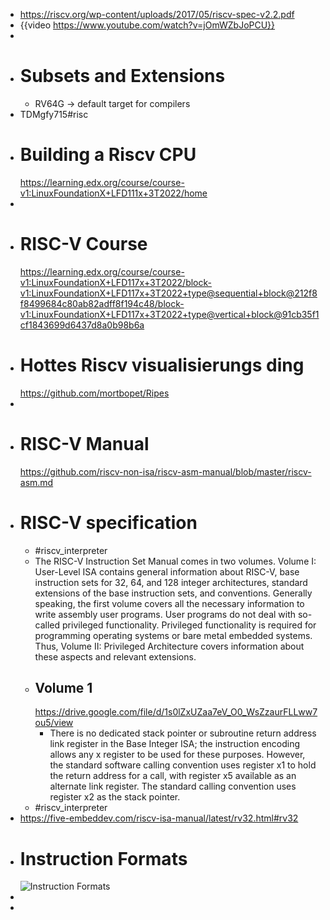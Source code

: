 - https://riscv.org/wp-content/uploads/2017/05/riscv-spec-v2.2.pdf
- {{video https://www.youtube.com/watch?v=jOmWZbJoPCU}}
-
- # Subsets and Extensions
	- RV64G -> default target for compilers
- TDMgfy715#risc
- # Building a Riscv CPU
  https://learning.edx.org/course/course-v1:LinuxFoundationX+LFD111x+3T2022/home
-
- # RISC-V Course
  https://learning.edx.org/course/course-v1:LinuxFoundationX+LFD117x+3T2022/block-v1:LinuxFoundationX+LFD117x+3T2022+type@sequential+block@212f8f8499684c80ab82adff8f194c48/block-v1:LinuxFoundationX+LFD117x+3T2022+type@vertical+block@91cb35f1cf1843699d6437d8a0b98b6a
- # Hottes Riscv visualisierungs ding
  https://github.com/mortbopet/Ripes
-
- # RISC-V Manual
  https://github.com/riscv-non-isa/riscv-asm-manual/blob/master/riscv-asm.md
- # RISC-V specification
	- #riscv_interpreter
	- The RISC-V Instruction Set Manual comes in two volumes. Volume I: 
	  User-Level ISA contains general information about RISC-V, base 
	  instruction sets for 32, 64, and 128 integer architectures, standard 
	  extensions of the base instruction sets, and conventions. Generally 
	  speaking, the first volume covers all the necessary information to write
	   assembly user programs. User programs do not deal with so-called 
	  privileged functionality. Privileged functionality is required for 
	  programming operating systems or bare metal embedded systems. Thus, 
	  Volume II: Privileged Architecture covers information about these 
	  aspects and relevant extensions.
	- ## Volume 1
	  https://drive.google.com/file/d/1s0lZxUZaa7eV_O0_WsZzaurFLLww7ou5/view
		- There is no dedicated stack pointer or subroutine return address link register in the Base Integer
		  ISA; the instruction encoding allows any x register to be used for these purposes. However, the
		  standard software calling convention uses register x1 to hold the return address for a call, with
		  register x5 available as an alternate link register. The standard calling convention uses register
		  x2 as the stack pointer.
	- #riscv_interpreter
- https://five-embeddev.com/riscv-isa-manual/latest/rv32.html#rv32
- # Instruction Formats
  ![Instruction Formats](https://five-embeddev.com/riscv-isa-manual/latest/rv32_01.png)
-
-
